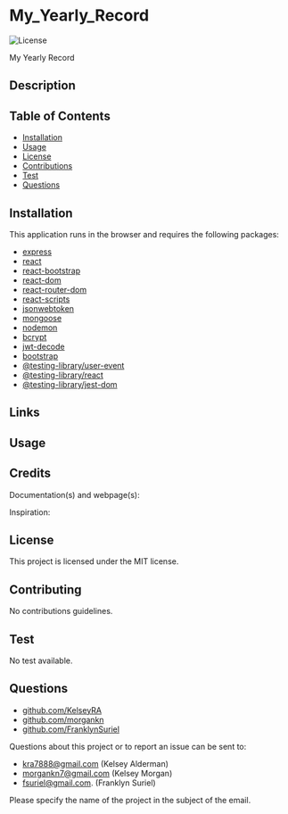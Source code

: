 # My_Yearly_Record

![License](https://img.shields.io/badge/license-MIT-green)

My Yearly Record

## Description



## Table of Contents

  - [Installation](#Installation)
  - [Usage](#Usage)
  - [License](#License)
  - [Contributions](#Contributions)
  - [Test](#Test)
  - [Questions](#Questions)

## Installation

This application runs in the browser and requires the following packages:
- [express](https://www.npmjs.com/package/express)
- [react](https://www.npmjs.com/package/react)
- [react-bootstrap](https://www.npmjs.com/package/react-bootstrap)
- [react-dom](https://www.npmjs.com/package/react-dom)
- [react-router-dom](https://www.npmjs.com/package/react-router-dom)
- [react-scripts](https://www.npmjs.com/package/react-scripts)
- [jsonwebtoken](https://www.npmjs.com/package/jsonwebtoken)
- [mongoose](https://www.npmjs.com/package/mongoose)
- [nodemon](https://www.npmjs.com/package/nodemon)
- [bcrypt](https://www.npmjs.com/package/bcrypt)
- [jwt-decode](https://www.npmjs.com/package/jwt-decode)
- [bootstrap](https://www.npmjs.com/package/bootstrap)
- [@testing-library/user-event](https://www.npmjs.com/package/@testing-library/user-event)
- [@testing-library/react](https://www.npmjs.com/package/@testing-library/react)
- [@testing-library/jest-dom](https://www.npmjs.com/package/@testing-library/jest-dom)


## Links



## Usage



## Credits

Documentation(s) and webpage(s):



Inspiration:



## License

This project is licensed under the MIT license.

## Contributing

No contributions guidelines.

## Test

No test available.

## Questions

- [github.com/KelseyRA](https://github.com/KelseyRA)
- [github.com/morgankn](https://github.com/morgankn)
- [github.com/FranklynSuriel](https://github.com/FranklynSuriel)

Questions about this project or to report an issue can be sent to:

- kra7888@gmail.com (Kelsey Alderman)
- morgankn7@gmail.com (Kelsey Morgan)
- fsuriel@gmail.com. (Franklyn Suriel)

Please specify the name of the project in the subject of the email.
